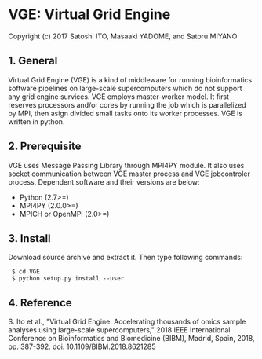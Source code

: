 # VGE: Virtual Grid Engine
Copyright (c) 2017 Satoshi ITO, Masaaki YADOME, and Satoru MIYANO

## 1. General

Virtual Grid Engine (VGE) is a kind of middleware for running bioinformatics
software pipelines on large-scale supercomputers which do not support any
grid engine survices. VGE employs master-worker model. It first reserves
processors and/or cores by running the job which is parallelized by MPI, then
asign divided small tasks onto its worker processes. VGE is written in python.

## 2. Prerequisite

VGE uses Message Passing Library through MPI4PY module. It also uses socket
communication between VGE master process and VGE jobcontroler process.
Dependent software and their versions are below:

 - Python (2.7>=)
 - MPI4PY (2.0.0>=)
 - MPICH or OpenMPI (2.0>=)

## 3. Install

Download source archive and extract it. Then type following commands:
```
 $ cd VGE  
 $ python setup.py install --user
```
## 4. Reference
S. Ito et al., "Virtual Grid Engine: Accelerating thousands of omics sample analyses using large-scale supercomputers," 2018 IEEE International Conference on Bioinformatics and Biomedicine (BIBM), Madrid, Spain, 2018, pp. 387-392. doi: 10.1109/BIBM.2018.8621285
